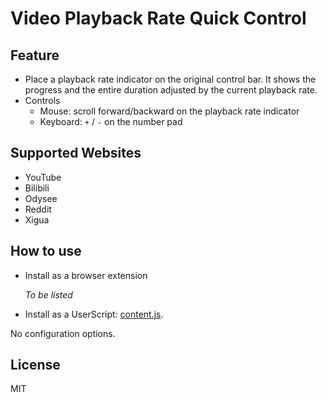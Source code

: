 # Video Playback Rate Quick Control

Feature
-------

* Place a playback rate indicator on the original control bar. It shows the progress and the entire duration adjusted by the current playback rate.
* Controls
  * Mouse: scroll forward/backward on the playback rate indicator 
  * Keyboard: `+` / `-` on the number pad

Supported Websites
------------------
* YouTube
* Bilibili
* Odysee
* Reddit
* Xigua

How to use
----------

* Install as a browser extension

  *To be listed*

* Install as a UserScript: [content.js](https://github.com/Xinkai/VideoPlaybackRateQuickControl/blob/master/content.js).

No configuration options.

License
-------

MIT
